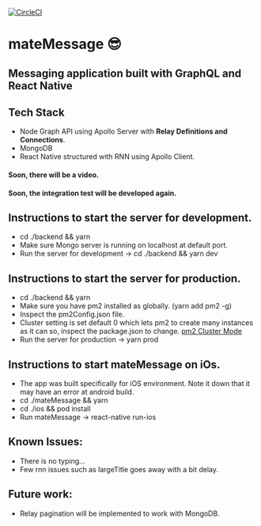 [![CircleCI](https://circleci.com/gh/ozercevikaslan/mateMessage/tree/master.svg?style=svg)](https://circleci.com/gh/ozercevikaslan/mateMessage/tree/master)

# mateMessage 😎
## Messaging application built with GraphQL and React Native

## Tech Stack
* Node Graph API using Apollo Server with **Relay Definitions and Connections**.
* MongoDB
* React Native structured with RNN using Apollo Client.

#### Soon, there will be a video.

#### Soon, the integration test will be developed again.

## Instructions to start the server for development.
* cd ./backend && yarn
* Make sure Mongo server is running on localhost at default port.
* Run the server for development -> cd ./backend && yarn dev

## Instructions to start the server for production.
* cd ./backend && yarn
* Make sure you have pm2 installed as globally. (yarn add pm2 -g)
* Inspect the pm2Config.json file.
* Cluster setting is set default 0 which lets pm2 to create many instances as it can so, inspect the package.json to change. [pm2 Cluster Mode](http://pm2.keymetrics.io/docs/usage/cluster-mode/)
* Run the server for production -> yarn prod


## Instructions to start mateMessage on iOs.
* The app was built specifically for iOS environment. Note it down that it may have an error at android build.
* cd ./mateMessage && yarn
* cd ./ios && pod install
* Run mateMessage -> react-native run-ios


## Known Issues:
* There is no typing...
* Few rnn issues such as largeTitle goes away with a bit delay.

## Future work:
* Relay pagination will be implemented to work with MongoDB.
